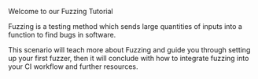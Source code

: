 Welcome to our Fuzzing Tutorial

Fuzzing is a testing method which sends large quantities of inputs into a function to find bugs in software.

This scenario will teach more about Fuzzing and guide you through setting up your first fuzzer, then it will conclude with how to integrate fuzzing into your CI workflow and further resources.